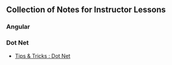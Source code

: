 ## Collection of Notes for Instructor Lessons

### Angular


### Dot Net

- [Tips & Tricks : Dot Net](00_TipsNTricks.md)

